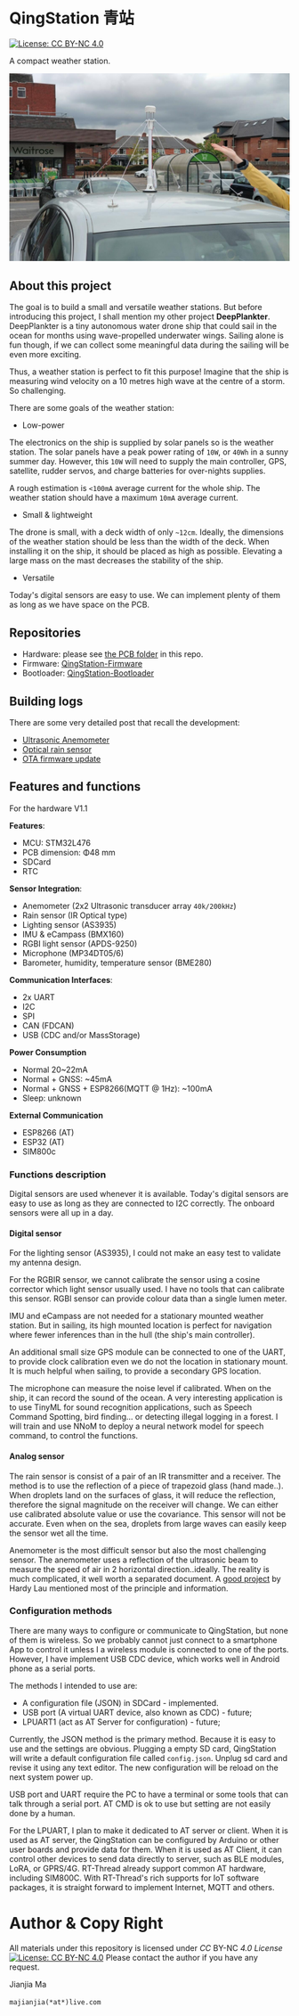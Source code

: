 # QingStation 青站
[![License: CC BY-NC 4.0](https://img.shields.io/badge/License-CC%20BY--NC%204.0-lightgrey.svg)](https://creativecommons.org/licenses/by-nc/4.0/) 

A compact weather station.

![](doc/figures/anemometer_car_experiment1.jpg)

## About this project
The goal is to build a small and versatile weather stations.
But before introducing this project, I shall mention my other project **DeepPlankter**.
DeepPlankter is a tiny autonomous water drone ship that could sail in the ocean for months using wave-propelled underwater wings.
Sailing alone is fun though, if we can collect some meaningful data during the sailing will be even more exciting. 

Thus, a weather station is perfect to fit this purpose! 
Imagine that the ship is measuring wind velocity on a 10 metres high wave at the centre of a storm. 
So challenging.

There are some goals of the weather station:

- Low-power

The electronics on the ship is supplied by solar panels so is the weather station. 
The solar panels have a peak power rating of `10W`, or `40Wh` in a sunny summer day.
However, this `10W` will need to supply the main controller, GPS, satellite, rudder servos, and charge batteries for over-nights supplies.

A rough estimation is `<100mA` average current for the whole ship. 
The weather station should have a maximum `10mA` average current. 

- Small & lightweight

The drone is small, with a deck width of only `~12cm`. 
Ideally, the dimensions of the weather station should be less than the width of the deck. 
When installing it on the ship, it should be placed as high as possible. 
Elevating a large mass on the mast decreases the stability of the ship. 

- Versatile

Today's digital sensors are easy to use. 
We can implement plenty of them as long as we have space on the PCB. 

## Repositories
- Hardware: please see [the PCB folder](PCB) in this repo. 
- Firmware: [QingStation-Firmware](https://github.com/majianjia/QingStation-Firmware)
- Bootloader: [QingStation-Bootloader](https://github.com/majianjia/QingStation-bootloader)

## Building logs

There are some very detailed post that recall the development:
- [Ultrasonic Anemometer](doc/anemometer.md)
- [Optical rain sensor](doc/rain_sensor.md)
- [OTA firmware update](doc/ota.md)

## Features and functions

For the hardware V1.1

**Features**: 
- MCU: STM32L476
- PCB dimension: Φ48 mm
- SDCard
- RTC

**Sensor Integration**:
- Anemometer (2x2 Ultrasonic transducer array `40k/200kHz`)
- Rain sensor (IR Optical type)
- Lighting sensor (AS3935) 
- IMU & eCampass (BMX160)
- RGBI light sensor (APDS-9250)
- Microphone (MP34DT05/6)
- Barometer, humidity, temperature sensor (BME280)

**Communication Interfaces**:
- 2x UART
- I2C
- SPI
- CAN (FDCAN)
- USB (CDC and/or MassStorage)

**Power Consumption**
- Normal 20~22mA
- Normal + GNSS: ~45mA
- Normal + GNSS + ESP8266(MQTT @ 1Hz): ~100mA
- Sleep: unknown 

**External Communication**
- ESP8266 (AT)
- ESP32 (AT)
- SIM800c

### Functions description

Digital sensors are used whenever it is available. 
Today's digital sensors are easy to use as long as they are connected to I2C correctly.
The onboard sensors were all up in a day. 

#### Digital sensor

For the lighting sensor (AS3935), I could not make an easy test to validate my antenna design. 

For the RGBIR sensor, we cannot calibrate the sensor using a cosine corrector which light sensor usually used. 
I have no tools that can calibrate this sensor. 
RGBI sensor can provide colour data than a single lumen meter. 

IMU and eCampass are not needed for a stationary mounted weather station. 
But in sailing, its high mounted location is perfect for navigation where fewer inferences than in the hull (the ship's main controller). 

An additional small size GPS module can be connected to one of the UART, 
to provide clock calibration even we do not the location in stationary mount. 
It is much helpful when sailing, to provide a secondary GPS location.

The microphone can measure the noise level if calibrated. When on the ship, it can record the sound of the ocean.
A very interesting application is to use TinyML for sound recognition applications, 
such as Speech Command Spotting, bird finding... or detecting illegal logging in a forest. 
I will train and use NNoM to deploy a neural network model for speech command, to control the functions. 

#### Analog sensor
The rain sensor is consist of a pair of an IR transmitter and a receiver. 
The method is to use the reflection of a piece of trapezoid glass (hand made..). 
When droplets land on the surfaces of glass, it will reduce the reflection, therefore the signal magnitude on the receiver will change.
We can either use calibrated absolute value or use the covariance. 
This sensor will not be accurate. Even when on the sea, droplets from large waves can easily keep the sensor wet all the time.  

Anemometer is the most difficult sensor but also the most challenging sensor. 
The anemometer uses a reflection of the ultrasonic beam to measure the speed of air in 2 horizontal direction..ideally.
The reality is much complicated, it well worth a separated document. 
A [good project](https://www.dl1glh.de/ultrasonic-anemometer.html#advancement) by Hardy Lau mentioned most of the principle and information.  


### Configuration methods

There are many ways to configure or communicate to QingStation, but none of them is wireless. 
So we probably cannot just connect to a smartphone App to control it unless I a wireless module is connected to one of the ports.
However, I have implement USB CDC device, which works well in Android phone as a serial ports. 

The methods I intended to use are:
- A configuration file (JSON) in SDCard - implemented.
- USB port (A virtual UART device, also known as CDC) - future;
- LPUART1 (act as AT Server for configuration) - future;

Currently, the JSON method is the primary method. Because it is easy to use and the settings are obvious. 
Plugging a empty SD card, QingStation will write a default configuration file called `config.json`.
Unplug sd card and revise it using any text editor. The new configuration will be reload on the next system power up. 

USB port and UART require the PC to have a terminal or some tools that can talk through a serial port. 
AT CMD is ok to use but setting are not easily done by a human. 

For the LPUART, I plan to make it dedicated to AT server or client. 
When it is used as AT server, the QingStation can be configured by Arduino or other user boards and provide data for them. 
When it is used as AT Client, it can control other devices to send data directly to server, such as BLE modules, LoRA, or GPRS/4G. 
RT-Thread already support common AT hardware, including SIM800C.
With RT-Thread's rich supports for IoT software packages, it is straight forward to implement Internet, MQTT and others. 


# Author & Copy Right
All materials under this repository is licensed under *CC* BY-NC *4.0 License* [![License: CC BY-NC 4.0](https://img.shields.io/badge/License-CC%20BY--NC%204.0-lightgrey.svg)](https://creativecommons.org/licenses/by-nc/4.0/) 
Please contact the author if you have any request.

Jianjia Ma 

`majianjia(*at*)live.com`



